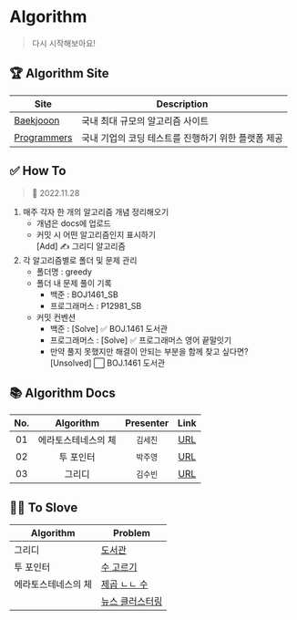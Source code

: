 # Algorithm
> 다시 시작해보아요!

## 🏆 Algorithm Site

|Site|Description|
|---|---|
|[Baekjooon](https://www.acmicpc.net/)|국내 최대 규모의 알고리즘 사이트|
|[Programmers](https://programmers.co.kr/)|국내 기업의 코딩 테스트를 진행하기 위한 플랫폼 제공|

## ✅ How To
> 📅 2022.11.28
1. 매주 각자 한 개의 알고리즘 개념 정리해오기
    - 개념은 docs에 업로드
    - 커밋 시 어떤 알고리즘인지 표시하기 <br/>[Add] ✍️ 그리디 알고리즘
2. 각 알고리즘별로 폴더 및 문제 관리
    - 폴더명 : greedy
    - 폴더 내 문제 풀이 기록
      - 백준 : BOJ1461_SB
      - 프로그래머스 : P12981_SB
    - 커밋 컨벤션
        - 백준 : [Solve] ✅ BOJ.1461 도서관
        - 프로그래머스 : [Solve] ✅ 프로그래머스 영어 끝말잇기
        - 만약 풀지 못했지만 해결이 안되는 부분을 함께 찾고 싶다면?<br/>[Unsolved] ⬜️ BOJ.1461 도서관

## 📚 Algorithm Docs
| No. | Algorithm  | Presenter |               Link               |
|:---:|:----------:|:---------:|:--------------------------------:|
| 01  | 에라토스테네스의 체 |   `김세진`   | [URL](./docs/01.에라토스테네스의%20체.md) |
| 02  |   투 포인터    |   `박주영`   |     [URL](./docs/02.투포인터.md)     |
| 03  |    그리디     |   `김수빈`   |     [URL](./docs/03.그리디.md)      |

## 👩‍💻 To Slove
| Algorithm  |Problem|
|------------|---|
| 그리디        |[도서관](https://www.acmicpc.net/problem/1461)|
| 투 포인터      |[수 고르기](https://www.acmicpc.net/problem/2230)|
| 에라토스테네스의 체 |[제곱 ㄴㄴ 수](https://www.acmicpc.net/problem/1016)|
|            |[뉴스 클러스터링](https://school.programmers.co.kr/learn/courses/30/lessons/17677)|
